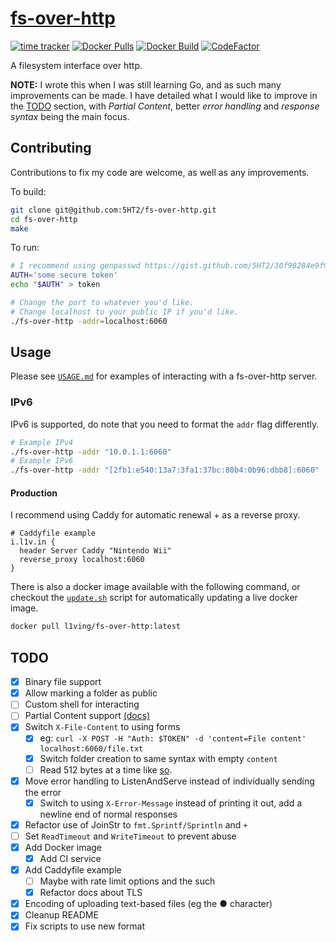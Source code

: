 # [fs-over-http](https://i.l1v.in)
[![time tracker](https://wakatime.com/badge/github/l1ving/fs-over-http.svg)](https://wakatime.com/badge/github/l1ving/fs-over-http)
[![Docker Pulls](https://img.shields.io/docker/pulls/l1ving/fs-over-http?logo=docker&logoColor=white)](https://hub.docker.com/r/l1ving/fs-over-http)
[![Docker Build](https://img.shields.io/github/actions/workflow/status/5HT2/fs-over-http/docker-build.yml?logo=docker&logoColor=white&branch=master)](https://github.com/5HT2/fs-over-http/actions/workflows/docker-build.yml)
[![CodeFactor](https://img.shields.io/codefactor/grade/github/5HT2/fs-over-http?logo=codefactor&logoColor=white)](https://www.codefactor.io/repository/github/5HT2/fs-over-http)

A filesystem interface over http.

**NOTE:** I wrote this when I was still learning Go, and as such many improvements can be made. 
I have detailed what I would like to improve in the [TODO](#todo) section, with *Partial Content*,
better *error handling* and *response syntax* being the main focus.

## Contributing

Contributions to fix my code are welcome, as well as any improvements.

To build:
```bash
git clone git@github.com:5HT2/fs-over-http.git
cd fs-over-http
make
```

To run:
```bash
# I recommend using genpasswd https://gist.github.com/5HT2/30f98284e9f92e1b47b4df6e05a063fc
AUTH='some secure token'
echo "$AUTH" > token

# Change the port to whatever you'd like. 
# Change localhost to your public IP if you'd like.
./fs-over-http -addr=localhost:6060
```

## Usage

Please see [`USAGE.md`](https://github.com/5HT2/fs-over-http/blob/master/USAGE.md) for examples of interacting with
a fs-over-http server.

### IPv6

IPv6 is supported, do note that you need to format the `addr` flag differently.

```bash
# Example IPv4
./fs-over-http -addr "10.0.1.1:6060"
# Example IPv6
./fs-over-http -addr "[2fb1:e540:13a7:3fa1:37bc:80b4:0b96:dbb8]:6060"
```

#### Production

I recommend using Caddy for automatic renewal + as a reverse proxy.
```
# Caddyfile example
i.l1v.in {
  header Server Caddy "Nintendo Wii"
  reverse_proxy localhost:6060
}
```

There is also a docker image available with the following command, or checkout the 
[`update.sh`](https://github.com/5HT2/fs-over-http/blob/master/scripts/update.sh) script for automatically
updating a live docker image.
```bash
docker pull l1ving/fs-over-http:latest
```

## TODO

- [x] Binary file support
- [x] Allow marking a folder as public
- [ ] Custom shell for interacting
- [ ] Partial Content support [(docs)](https://developer.mozilla.org/en-US/docs/Web/HTTP/Status/206)
- [x] Switch `X-File-Content` to using forms
  - [x] eg: `curl -X POST -H "Auth: $TOKEN" -d 'content=File content' localhost:6060/file.txt`
  - [x] Switch folder creation to same syntax with empty `content`
  - [ ] Read 512 bytes at a time like [so](https://pkg.go.dev/github.com/valyala/fasthttp#RequestCtx.SetBodyStream).
- [x] Move error handling to ListenAndServe instead of individually sending the error
  - [x] Switch to using `X-Error-Message` instead of printing it out, add a newline end of normal responses
- [x] Refactor use of JoinStr to `fmt.Sprintf/Sprintln` and `+`
- [ ] Set `ReadTimeout` and `WriteTimeout` to prevent abuse
- [x] Add Docker image
  - [x] Add CI service
- [X] Add Caddyfile example
  - [ ] Maybe with rate limit options and the such
  - [X] Refactor docs about TLS
- [x] Encoding of uploading text-based files (eg the ● character)
- [x] Cleanup README
- [x] Fix scripts to use new format
